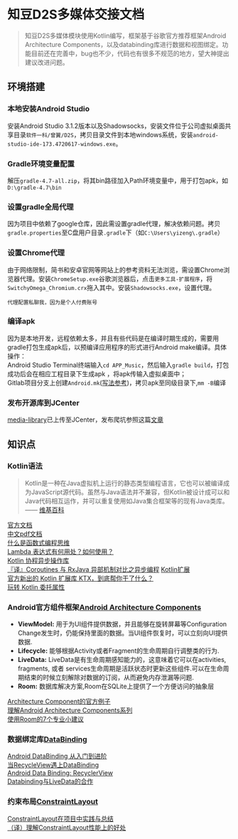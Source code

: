 # 知豆D2S多媒体交接文档
>知豆D2S多媒体模块使用Kotlin编写，框架基于谷歌官方推荐框架Android Architecture Components，以及databinding库进行数据和视图绑定。功能目前还在完善中，bug也不少，代码也有很多不规范的地方，望大神提出建议改进问题。

##  环境搭建
### 本地安装Android Studio
安装Android Studio 3.1.2版本以及Shadowsocks，安装文件位于公司虚拟桌面共享目录`软件一科/曾翼/D2S`，拷贝目录文件到本地windows系统，安装`android-studio-ide-173.4720617-windows.exe`。
### Gradle环境变量配置
解压`gradle-4.7-all.zip`，将其bin路径加入Path环境变量中，用于打包apk，如`D:\gradle-4.7\bin`

### 设置gradle全局代理
 因为项目中依赖了google仓库，因此需设置gradle代理，解决依赖问题。拷贝`gradle.properties`至C盘用户目录`.gradle`下（如`C:\Users\yizeng\.gradle`）
### 设置Chrome代理
由于网络限制，简书和安卓官网等网站上的参考资料无法浏览，需设置Chrome浏览器代理。安装`ChromeSetup.exe`谷歌浏览器后，点击`更多工具-扩展程序`，将`SwitchyOmega_Chromium.crx`拖入其中。安装`Shadowsocks.exe`，设置代理。

`代理配置私聊我，因为是个人付费账号`
### 编译apk
因为是本地开发，远程依赖太多，并且有些代码是在编译时期生成的，需要用gradle打包生成apk后，以预编译应用程序的形式进行Android make编译。具体操作：</br>
Android Studio Terminal终端输入`cd APP_Music`，然后输入`gradle build`，打包成功后会在相应工程目录下生成apk ，将apk传输入虚拟桌面中；</br>
Gitlab项目分支上创建`Android.mk`([写法参考](https://github.com/alex8156/SolingMedia/blob/master/APP_Music/Android.mk))，拷贝apk至同级目录下,`mm -B`编译

### 发布开源库到JCenter

[media-library](https://bintray.com/alex8156/SolingMedia/media-library)已上传至JCenter，发布爬坑参照这篇[文章](https://android.jlelse.eu/publishing-your-android-kotlin-or-java-library-to-jcenter-from-android-studio-1b24977fe450)


## 知识点
### Kotlin语法
>Kotlin是一种在Java虚拟机上运行的静态类型编程语言，它也可以被编译成为JavaScript源代码。虽然与Java语法并不兼容，但Kotlin被设计成可以和Java代码相互运作，并可以重复使用如Java集合框架等的现有Java类库。—— [维基百科](https://zh.wikipedia.org/wiki/Kotlin)

 [官方文档](http://kotlinlang.org/docs/reference/) </br>
 [中文pdf文档](https://legacy.gitbook.com/book/hltj/kotlin-reference-chinese/details)</br>
 [什么是函数式编程思维](https://www.zhihu.com/question/28292740)</br>
 [Lambda 表达式有何用处？如何使用？](https://www.zhihu.com/question/20125256)</br>
[Kotlin 协程异步操作库](https://www.jianshu.com/p/d4a8358e843e)</br>
[『译』Coroutines 与 RxJava 异部机制对比之异步编程](https://www.jianshu.com/p</br>/c9a3c32943fc)
[Kotlin扩展](https://blog.csdn.net/qq_26122557/article/details/79385640)</br>
[官方新出的 Kotlin 扩展库 KTX，到底帮你干了什么？](https://www.jianshu.com/p/d2b3fdef90d8)</br>
[玩转 Kotlin 委托属性](https://www.jianshu.com/p/306bdc2bac3f)



### Android官方组件框架[Android Architecture Components](https://developer.android.com/topic/libraries/architecture/)

- **ViewModel:** 用于为UI组件提供数据，并且能够在旋转屏幕等Configuration Change发生时，仍能保持里面的数据。当UI组件恢复时，可以立刻向UI提供数据.
- **Lifecycle:**  能够根据Activity或者Fragment的生命周期自行调整类的行为.
- **LiveData:** LiveData是有生命周期感知能力的，这意味着它可以在activities, fragments, 或者 services生命周期是活跃状态时更新这些组件.可以在生命周期结束的时候立刻解除对数据的订阅，从而避免内存泄漏等问题.
- **Room:**  数据库解决方案,Room在SQLite上提供了一个方便访问的抽象层

[Architecture Component的官方例子](https://github.com/googlesamples/android-architecture-components)</br>
[理解Android Architecture Components系列](https://www.jianshu.com/p/42eb71ec4a19)</br>
[使用Room的7个专业小建议](https://medium.com/google-developers/7-pro-tips-for-room-fbadea4bfbd1)</br>

###  数据绑定库[DataBinding](https://developer.android.com/topic/libraries/data-binding/)
[Android DataBinding 从入门到进阶](https://blog.csdn.net/c10wtiybq1ye3/article/details/80491063)</br>
[当RecycleView遇上DataBinding](https://www.jianshu.com/p/fd57c53df244)</br>
[Android Data Binding: RecyclerView](https://medium.com/google-developers/android-data-binding-recyclerview-db7c40d9f0e4)</br>
[Databinding与LiveData的合作](https://juejin.im/post/5a4b89e2f265da430e4f896f)</br>
### 约束布局[ConstraintLayout](https://developer.android.com/reference/android/support/constraint/ConstraintLayout)</br>
[ConstraintLayout在项目中实践与总结](https://www.jianshu.com/p/f110b4fcfe93)</br>
[（译）理解ConstraintLayout性能上的好处](https://www.jianshu.com/p/fae1d533597b)</br>























